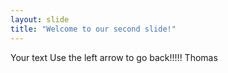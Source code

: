 ```yaml
---
layout: slide
title: "Welcome to our second slide!"
---
```

Your text
Use the left arrow to go back!!!!! Thomas
